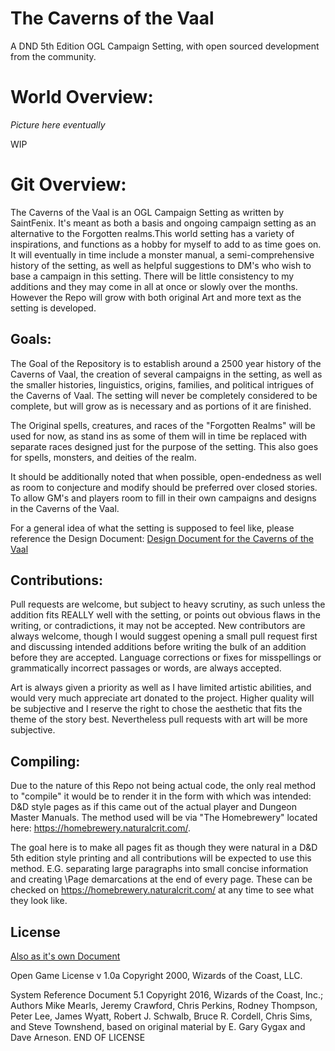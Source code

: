 # The Caverns of the Vaal
A DND 5th Edition OGL Campaign Setting, with open sourced development from the community.

# World Overview:

*Picture here eventually*

WIP

# Git Overview:

The Caverns of the Vaal is an OGL Campaign Setting as written by SaintFenix. It's meant as both a basis and ongoing campaign setting as an alternative to the Forgotten realms.This world setting has a variety of inspirations, and functions as a hobby for myself to add to as time goes on. It will eventually in time include a monster manual, a semi-comprehensive history of the setting, as well as helpful suggestions to DM's who wish to base a campaign in this setting. There will be little consistency to my additions and they may come in all at once or slowly over the months. However the Repo will grow with both original Art and more text as the setting is developed.

## Goals:

The Goal of the Repository is to establish around a 2500 year history of the Caverns of Vaal, the creation of several campaigns in the setting, as well as the smaller histories, linguistics, origins, families, and political intrigues of the Caverns of Vaal. The setting will never be completely considered to be complete, but will grow as is necessary and as portions of it are finished.

The Original spells, creatures, and races of the "Forgotten Realms" will be used for now, as stand ins as some of them will in time be replaced with separate races designed just for the purpose of the setting. This also goes for spells, monsters, and deities of the realm.

It should be additionally noted that when possible, open-endedness as well as room to conjecture and modify should be preferred over closed stories. To allow GM's and players room to fill in their own campaigns and designs in the Caverns of the Vaal.

For a general idea of what the setting is supposed to feel like, please reference the Design Document:
[Design Document for the Caverns of the Vaal](DESIGNDOCUMENT.md)


## Contributions:

 Pull requests are welcome, but subject to heavy scrutiny, as such unless the addition fits REALLY well with the setting, or points out obvious flaws in the writing, or contradictions, it may not be accepted. New contributors are always welcome, though I would suggest opening a small pull request first and discussing intended additions before writing the bulk of an addition before they are accepted. Language corrections or fixes for misspellings or grammatically incorrect passages or words, are always accepted.

 Art is always given a priority as well as I have limited artistic abilities, and would very much appreciate art donated to the project. Higher quality will be subjective and I reserve the right to chose the aesthetic that fits the theme of the story best. Nevertheless pull requests with art will be more subjective.

## Compiling:

Due to the nature of this Repo not being actual code, the only real method to "compile" it would be to render it in the form with which was intended: D&D style pages as if this came out of the actual player and Dungeon Master Manuals. The method used will be via "The Homebrewery" located here: https://homebrewery.naturalcrit.com/.

The goal here is to make all pages fit as though they were natural in a D&D 5th edition style printing and all contributions will be expected to use this method. E.G. separating large paragraphs into small concise information and creating \Page demarcations at the end of every page. These can be checked on https://homebrewery.naturalcrit.com/ at any time to see what they look like.

## License

[Also as it's own Document](LICENSE.md)

Open	Game	License	v	1.0a	Copyright	2000,	Wizards
of	the	Coast,	LLC.

System	Reference	Document	5.1 Copyright	2016,
Wizards	of	the	Coast,	Inc.;	Authors	Mike	Mearls,
Jeremy	Crawford,	Chris	Perkins,	Rodney	Thompson,
Peter	Lee,	James	Wyatt,	Robert	J.	Schwalb,	Bruce	R.
Cordell,	Chris	Sims,	and	Steve	Townshend,	based	on
original	material	by	E.	Gary	Gygax	and	Dave	Arneson.
END	OF	LICENSE
